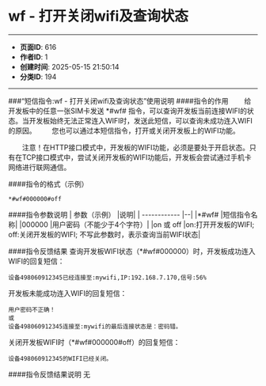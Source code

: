 # wf - 打开关闭wifi及查询状态

---
- **页面ID**: 616
- **作者ID**: 1
- **创建时间**: 2025-05-15 21:50:14
- **分类ID**: 194
---

###“短信指令:wf - 打开关闭wifi及查询状态”使用说明
####指令的作用
　　给开发板中的任意一张SIM卡发送 *#wf# 指令，可以查询开发板当前连接WIFI的状态。当开发板始终无法正常连入WIFI时，发送此短信，可以查询未成功连入WIFI的原因。
　　您也可以通过本短信指令，打开或关闭开发板上的WIFI功能。
  
　　注意！在HTTP接口模式中，开发板的WIFI功能，必须是要处于开启状态。只有在TCP接口模式中，尝试关闭开发板的WIFI功能后，开发板会尝试通过手机卡网络进行联网通信。
  
####指令的格式（示例）
```
*#wf#000000#off
```
####指令参数说明
 | 参数（示例） |说明|
| ------------  |--|
|*#wf#   |短信指令名称|
|000000 |用户密码（不能少于4个字符）|
|on 或 off   |on:打开开发板的WIFI; off:关闭开发板的WIFI; 不写此参数时，表示查询当前WIFI状态|

####指令反馈结果
查询开发板WIFI状态（*#wf#000000）时，开发板成功连入WIFI的回复短信：
```
设备498060912345已经连接至:mywifi,IP:192.168.7.170,信号:56%
```

开发板未能成功连入WIFI的回复短信：
```
用户密码不正确！
或
设备498060912345连接至:mywifi的最后连接状态是：密码错。
```

关闭开发板WIFI时（*#wf#000000#off）的回复短信：
```
设备498060912345的WIFI已经关闭。
```

####指令反馈结果说明
无






